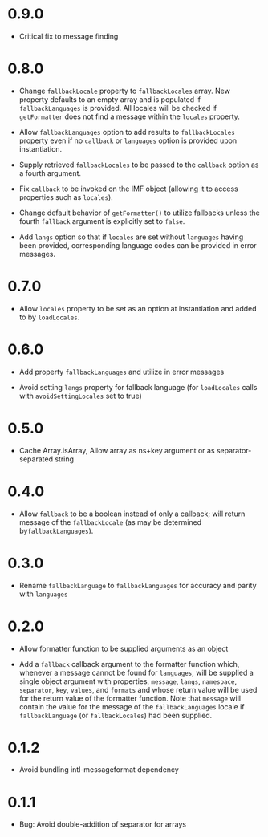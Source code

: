 # 0.9.0

-   Critical fix to message finding

# 0.8.0

-   Change `fallbackLocale` property to `fallbackLocales` array. New
    property defaults to an empty array and is populated if
    `fallbackLanguages` is provided. All locales will be checked
    if `getFormatter` does not find a message within the `locales` property.

-   Allow `fallbackLanguages` option to add results to `fallbackLocales`
    property even if no `callback` or `languages` option is provided
    upon instantiation.

-   Supply retrieved `fallbackLocales` to be passed to the `callback` option
    as a fourth argument.

-   Fix `callback` to be invoked on the IMF object (allowing it
    to access properties such as `locales`).

-   Change default behavior of `getFormatter()` to utilize fallbacks
    unless the fourth `fallback` argument is explicitly set to `false`.

-   Add `langs` option so that if `locales` are set without
    `languages` having been provided, corresponding language
    codes can be provided in error messages.

# 0.7.0

-   Allow `locales` property to be set as an option at instantiation
    and added to by `loadLocales`.

# 0.6.0

-   Add property `fallbackLanguages` and utilize in error messages

-   Avoid setting `langs` property for fallback language (for
      `loadLocales` calls with `avoidSettingLocales` set to true)

# 0.5.0

-   Cache Array.isArray, Allow array as ns+key argument or as
    separator-separated string

# 0.4.0

-   Allow `fallback` to be a boolean instead of only a callback;
    will return message of the `fallbackLocale` (as may be determined
    by`fallbackLanguages`).

# 0.3.0

-   Rename `fallbackLanguage` to `fallbackLanguages` for accuracy
    and parity with `languages`

# 0.2.0

-   Allow formatter function to be supplied arguments as an object

-   Add a `fallback` callback argument to the formatter function which,
    whenever a message cannot be found for `languages`, will be supplied
    a single object argument with properties, `message`, `langs`,
    `namespace`, `separator`, `key`, `values`, and `formats` and whose
    return value will be used for the return value of the formatter
    function. Note that `message` will contain the value for the message
    of the `fallbackLanguages` locale if `fallbackLanguage` (or
    `fallbackLocales`) had been supplied.

# 0.1.2

-   Avoid bundling intl-messageformat dependency

# 0.1.1

-   Bug: Avoid double-addition of separator for arrays

